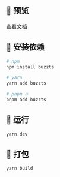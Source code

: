 ## 👀 预览

[查看文档](https://buzzts.netlify.app)

## 📡 安装依赖


```bash
# npm
npm install buzzts

# yarn
yarn add buzzts

# pnpm 🔥
pnpm add buzzts
```

## 🚀 运行

```bash
yarn dev
```

## 🕋 打包

```bash
yarn build
```
